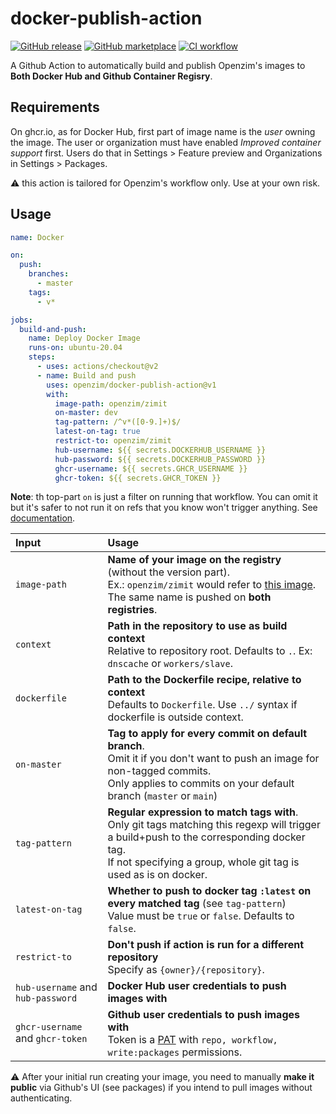 # docker-publish-action

[![GitHub release](https://img.shields.io/github/release/openzim/docker-publish-action.svg)](https://github.com/openzim/docker-publish-action/releases/latest)
[![GitHub marketplace](https://img.shields.io/badge/marketplace-docker--publish--action-blue?logo=github)](https://github.com/marketplace/actions/openzim-docker-publish-action)
[![CI workflow](https://img.shields.io/github/workflow/status/openzim/docker-publish-action/CI?label=CI&logo=github)](https://github.com/openzim/docker-publish-action/actions?workflow=CI)

A Github Action to automatically build and publish Openzim's images to **Both Docker Hub and Github Container Regisry**.


## Requirements

On ghcr.io, as for Docker Hub, first part of image name is the *user* owning the image. The user or organization must have enabled *Improved container support* first. Users do that in Settings > Feature preview and Organizations in Settings > Packages.

⚠️ this action is tailored for Openzim's workflow only. Use at your own risk.

## Usage


```yaml
name: Docker

on:
  push:
    branches:
      - master
    tags:
      - v*

jobs:
  build-and-push:
    name: Deploy Docker Image
    runs-on: ubuntu-20.04
    steps:
      - uses: actions/checkout@v2
      - name: Build and push
        uses: openzim/docker-publish-action@v1
        with:
          image-path: openzim/zimit
          on-master: dev
          tag-pattern: /^v*([0-9.]+)$/
          latest-on-tag: true
          restrict-to: openzim/zimit
          hub-username: ${{ secrets.DOCKERHUB_USERNAME }}
          hub-password: ${{ secrets.DOCKERHUB_PASSWORD }}
          ghcr-username: ${{ secrets.GHCR_USERNAME }}
          ghcr-token: ${{ secrets.GHCR_TOKEN }}

```

**Note**: th top-part `on` is just a filter on running that workflow. You can omit it but it's safer to not run it on refs that you know won't trigger anything. See [documentation](https://docs.github.com/en/free-pro-team@latest/actions/reference/workflow-syntax-for-github-actions#on).

| Input | Usage |
| :--- | :--- |
| `image-path` | **Name of your image on the registry** (without the version part).<br />Ex.: `openzim/zimit` would refer to [this image](https://hub.docker.com/r/openzim/zimit).<br />The same name is pushed on **both registries**. |
| `context` | **Path in the repository to use as build context**<br />Relative to repository root. Defaults to `.`. Ex: `dnscache` or `workers/slave`. |
| `dockerfile` | **Path to the Dockerfile recipe, relative to context**<br />Defaults to `Dockerfile`. Use `../` syntax if dockerfile is outside context. |
| `on-master` | **Tag to apply for every commit on default branch**.<br />Omit it if you don't want to push an image for non-tagged commits.<br />Only applies to commits on your default branch (`master` or `main`) |
| `tag-pattern` | **Regular expression to match tags with**.<br />Only git tags matching this regexp will trigger a build+push to the corresponding docker tag.<br />If not specifying a group, whole git tag is used as is on docker. |
| `latest-on-tag` | **Whether to push to docker tag `:latest` on every matched tag** (see `tag-pattern`)<br />Value must be `true` or `false`. Defaults to `false`. |
| `restrict-to` | **Don't push if action is run for a different repository**<br />Specify as `{owner}/{repository}`. |
| `hub-username` and `hub-password` | **Docker Hub user credentials to push images with** |
| `ghcr-username` and `ghcr-token` | **Github user credentials to push images with**<br />Token is a [PAT](https://github.com/settings/tokens) with `repo, workflow, write:packages` permissions.|


⚠️ After your initial run creating your image, you need to manually **make it public** via Github's UI (see packages) if you intend to pull images without authenticating.
